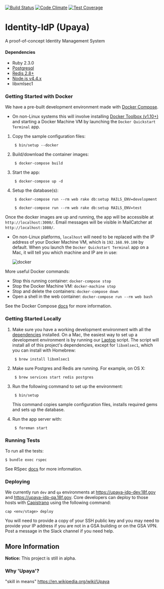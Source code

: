 [![Build Status](https://travis-ci.org/18F/identity-idp.svg?branch=master)](https://travis-ci.org/18F/identity-idp)
[![Code Climate](https://codeclimate.com/github/18F/identity-idp/badges/gpa.svg)](https://codeclimate.com/github/18F/identity-idp)
[![Test Coverage](https://codeclimate.com/github/18F/identity-idp/badges/coverage.svg)](https://codeclimate.com/github/18F/identity-idp/coverage)

# Identity-IdP (Upaya)
A proof-of-concept Identity Management System

#### Dependencies

- Ruby 2.3.0
- [Postgresql](http://www.postgresql.org/download/)
- [Redis 2.8+](http://redis.io/)
- [Node.js v4.4.x](https://nodejs.org)
- libxmlsec1

### Getting Started with Docker

We have a pre-built development environment made with [Docker Compose].
  * On non-Linux systems this will involve installing [Docker
    Toolbox (v1.10+)](https://www.docker.com/products/docker-toolbox) and
    starting a Docker Machine VM by launching the `Docker Quickstart Terminal`
    app.

1. Copy the sample configuration files:

        $ bin/setup --docker

1. Build/download the container images:

        $ docker-compose build

1. Start the app:

        $ docker-compose up -d

1. Setup the database(s):

        $ docker-compose run --rm web rake db:setup RAILS_ENV=development

        $ docker-compose run --rm web rake db:setup RAILS_ENV=test

Once the docker images are up and running, the app will be accessible
at `http://localhost:3000/`.  Email messages will be visible in MailCatcher
at `http://localhost:1080/`.
  * On non-Linux platforms, `localhost` will need to be replaced with the
    IP address of your Docker Machine VM, which is `192.168.99.100` by default.
    When you launch the `Docker Quickstart Terminal` app on a Mac, it will tell
    you which machine and IP are in use:

    ![docker](http://cl.ly/1Q0Q1H1i3J3c/download/Screen%20Shot%202016-04-27%20at%202.03.32%20PM.png)


More useful Docker commands:

* Stop this running container: `docker-compose stop`
* Stop the Docker Machine VM: `docker-machine stop`
* Stop and delete the containers: `docker-compose down`
* Open a shell in the web container: `docker-compose run --rm web bash`

See the Docker Compose [docs](https://docs.docker.com/compose/install/) for
more information.

[Docker Compose]: (https://docs.docker.com/compose/install/)

### Getting Started Locally

1. Make sure you have a working development environment with all the
[dependencies](#dependencies) installed. On a Mac, the easiest way
to set up a development environment is by running our [Laptop]
script. The script will install all of this project's dependencies,
except for `libxmlsec1`, which you can install with Homebrew:

        $ brew install libxmlsec1

1. Make sure Postgres and Redis are running. For example, on OS X:

        $ brew services start redis postgres

1. Run the following command to set up the environment:

        $ bin/setup

   This command copies sample configuration files, installs required gems
   and sets up the database.

1. Run the app server with:

        $ foreman start

[Laptop]: https://github.com/18F/laptop

### Running Tests

To run all the tests:

    $ bundle exec rspec

See RSpec [docs](https://relishapp.com/rspec/rspec-core/docs/command-line) for
more information.

### Deploying

We currently run `dev` and `qa` environments at https://upaya-idp-dev.18f.gov
and https://upaya-idp-qa.18f.gov. Core developers can deploy to those hosts
with [Capistrano](http://capistranorb.com) using the following command:

```
cap <env/stage> deploy
```

You will need to provide a copy of your SSH public key and you may need to
provide your IP address if you are not in a GSA building or on the GSA VPN.
Post a message in the Slack channel if you need help.

## More Information

**Notice:** This project is still in alpha.

### Why 'Upaya'?

"skill in means" https://en.wikipedia.org/wiki/Upaya
